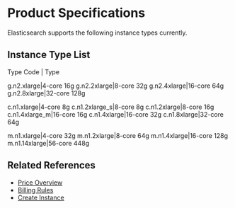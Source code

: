 # Product Specifications

Elasticsearch supports the following instance types currently.

## Instance Type List

Type Code | Type  

g.n2.xlarge|4-core 16g
g.n2.2xlarge|8-core 32g
g.n2.4xlarge|16-core 64g
g.n2.8xlarge|32-core 128g 
 

c.n1.xlarge|4-core 8g
c.n1.2xlarge_s|8-core 8g
c.n1.2xlarge|8-core 16g
c.n1.4xlarge_m|16-core 16g
c.n1.4xlarge|16-core 32g
c.n1.8xlarge|32-core 64g 
 

m.n1.xlarge|4-core 32g
m.n1.2xlarge|8-core 64g
m.n1.4xlarge|16-core 128g
m.n1.14xlarge|56-core 448g 

## Related References


- [Price Overview](../Pricing/Price-Overview.md)
- [Billing Rules](../Pricing/Billing-Rules.md)
- [Create Instance](../Getting-Started/Create-Instance.md)

